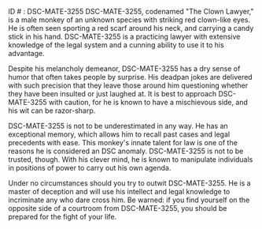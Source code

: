 ID # : DSC-MATE-3255
DSC-MATE-3255, codenamed "The Clown Lawyer," is a male monkey of an unknown species with striking red clown-like eyes. He is often seen sporting a red scarf around his neck, and carrying a candy stick in his hand. DSC-MATE-3255 is a practicing lawyer with extensive knowledge of the legal system and a cunning ability to use it to his advantage.

Despite his melancholy demeanor, DSC-MATE-3255 has a dry sense of humor that often takes people by surprise. His deadpan jokes are delivered with such precision that they leave those around him questioning whether they have been insulted or just laughed at. It is best to approach DSC-MATE-3255 with caution, for he is known to have a mischievous side, and his wit can be razor-sharp.

DSC-MATE-3255 is not to be underestimated in any way. He has an exceptional memory, which allows him to recall past cases and legal precedents with ease. This monkey's innate talent for law is one of the reasons he is considered an DSC anomaly. DSC-MATE-3255 is not to be trusted, though. With his clever mind, he is known to manipulate individuals in positions of power to carry out his own agenda.

Under no circumstances should you try to outwit DSC-MATE-3255. He is a master of deception and will use his intellect and legal knowledge to incriminate any who dare cross him. Be warned: if you find yourself on the opposite side of a courtroom from DSC-MATE-3255, you should be prepared for the fight of your life.